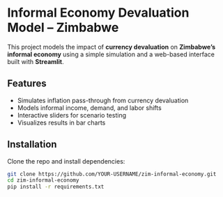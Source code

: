 # Informal Economy Devaluation Model – Zimbabwe

This project models the impact of **currency devaluation** on **Zimbabwe’s informal economy** using a simple simulation and a web-based interface built with **Streamlit**.

## Features
- Simulates inflation pass-through from currency devaluation
- Models informal income, demand, and labor shifts
- Interactive sliders for scenario testing
- Visualizes results in bar charts

## Installation
Clone the repo and install dependencies:

```bash
git clone https://github.com/YOUR-USERNAME/zim-informal-economy.git
cd zim-informal-economy
pip install -r requirements.txt
